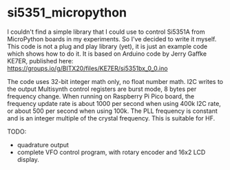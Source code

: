 # si5351_micropython

I couldn't find a simple library that I could use to control Si5351A from MicroPython boards in my experiments. So I've decided to write it myself.
This code is not a plug and play library (yet), it is just an example code which shows how to do it.
It is based on Arduino code by Jerry Gaffke KE7ER, published here:
https://groups.io/g/BITX20/files/KE7ER/si5351bx_0_0.ino

The code uses 32-bit integer math only, no float number math. I2C writes to the output Multisynth control registers are burst mode, 8 bytes per frequency change. When running on Raspberry Pi Pico board, the frequency update rate is about 1000 per second when using 400k I2C rate, or about 500 per second when using 100k.
The PLL frequency is constant and is an integer multiple of the crystal frequency. This is suitable for HF.

TODO: 
 - quadrature output
 - complete VFO control program, with rotary encoder and 16x2 LCD display.

